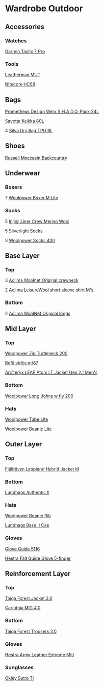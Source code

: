 # Wardrobe Outdoor

## Accessories

### Watches

[Garmin Tactix 7 Pro](https://www.garmin.com/sv-SE/p/802703/pn/010-02704-11)

### Tools

[Leatherman MUT](https://www.leatherman.com/mut-29.html)

[Nitecore HC68](https://flashlight.nitecore.com/product/hc68)

## Bags

[Prometheus Design Werx S.H.A.D.O. Pack 24L](https://prometheusdesignwerx.com/collections/backpacks/products/s-h-a-d-o-pack-24l-universal-field-gray-1?variant=39341008158806)

[Savotta Keikka 80L](https://www.savotta.fi/products/keikka-80l?variant=39319053140102)

4 [Silva Dry Bag TPU 6L](https://silvasweden.com/products/dry-bags-tpu?variant=44368583131458)

## Shoes

[Russell Moccasin Backcountry](https://russellmoccasin.com/collections/classic-builds/products/backcountry-premier-build-copy?variant=47155185942741)

## Underwear

### Boxers

7 [Woolpower Boxer M Lite](https://woolpower.se/shop/produkt/boxer-ms-lite/)

### Socks

5 [Injinji Liner Crew Merino Wool](https://www.injinji.com/liner-crew-merino-wool.html)

5 [Silverlight Socks](https://silverlight.store/product/silverlight-socks/)

3 [Woolpower Socks 400](https://woolpower.se/shop/produkt/socks-400/)

## Base Layer

### Top

3 [Aclima Woolnet Original crewneck](https://www.aclima.se/aclima/103387/woolnet-original-crewneck-m-s-olive-night-m)

2 [Aclima LeisureWool short sleeve shirt M's](https://www.aclima.com/sv/aclima/105990/leisurewool-short-sleeve-shirt-m-s-ranger-green-l)

### Bottom

2 [Aclima WoolNet Original longs](https://www.aclima.se/aclima/103394/woolnet-original-longs-m-s-olive-night-m)

## Mid Layer

### Top

[Woolpower Zip Turtleneck 200](https://woolpower.se/shop/produkt/zip-turtleneck-200/)

[Befälströja m/87](https://nordicpreparation.com/klader-accessoarer/befalstroja-m87)

[Arc'teryx LEAF Atom LT Jacket Gen 2.1 Men's](https://leaf.arcteryx.com/se/en/shop/mens/atom-lt-jacket-gen-2-1)

### Bottom

[Woolpower Long Johns w fly 200](https://woolpower.se/shop/produkt/long-johns-w-fly-200/)

### Hats

[Woolpower Tube Lite](https://woolpower.se/shop/produkt/tube-lite/)

[Woolpower Beanie Lite](https://woolpower.se/shop/produkt/beanie-lite/)

## Outer Layer

### Top

[Fjällräven Lappland Hybrid Jacket M](https://www.fjallraven.com/se/sv-se/herr/jackor/jaktjackor/lappland-hybrid-jacket-m/)

### Bottom

[Lundhags Authentic II](https://www.lundhags.com/se/klader/herr/byxor/authentic-ii-ms-pant/?item=1114095-619)

### Hats

[Woolpower Beanie Rib](https://woolpower.se/shop/produkt/beanie-rib/)

[Lundhags Base II Cap](https://lundhags.com/se/base-ii-cap--1142331-604)

### Gloves

[Glove Guide 5116](https://guidegloves.com/se/produkter/mekaniskt-skydd/allround/sydda-handskar/guide-5116)

[Hestra Fält Guide Glove 5-finger](https://www.hestragloves.se/faelt-guide-glove-5-finger-brown-black)

## Reinforcement Layer

### Top

[Taiga Forest Jacket 3.0](https://www.taiga.se/sv/produkter/forest-jacket-3-0)

[Carinthia MIG 4.0](https://www.carinthia.eu/en/mig-4-0-jacket-sof-olive-m-p6352/)

### Bottom

[Taiga Forest Trousers 3.0](https://www.taiga.se/sv/produkter/forest-trousers-3-0)

### Gloves

[Hestra Army Leather Extreme Mitt](https://www.hestragloves.se/army-leather-extreme-mitt-black-offwhite)

### Sunglasses

[Okley Sutro TI](https://www.oakleysi.com/en-us/product/W0OO6013?variant=888392589088)
